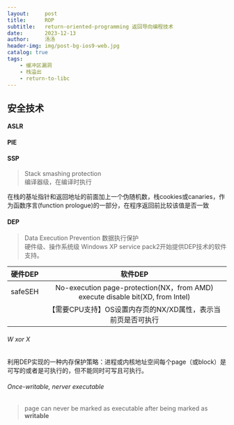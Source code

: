 ```yaml
---
layout:     post
title:      ROP
subtitle:   return-oriented-programming 返回导向编程技术
date:       2023-12-13
author:     汤汤
header-img: img/post-bg-ios9-web.jpg
catalog: true
tags:
    - 缓冲区漏洞
    - 栈溢出
    - return-to-libc
---
```


## 安全技术
#### ASLR
#### PIE
#### SSP
> Stack smashing protection   
> 编译器级，在编译时执行    

在栈的基址指针和返回地址的前面加上一个伪随机数，栈cookies或canaries，作为函数序言(function prologue)的一部分，在程序返回前比较该值是否一致  

#### DEP
> Data Execution Prevention 数据执行保护    
> 硬件级、操作系统级
> Windows XP service pack2开始提供DEP技术的软件支持。

|硬件DEP|软件DEP|
|:-----:|:-----:|
|safeSEH|No-execution page-protection(NX，from AMD)<br>execute disable bit(XD, from Intel)|
||【需要CPU支持】OS设置内存页的NX/XD属性，表示当前页是否可执行|

###### W xor X    
利用DEP实现的一种内存保护策略：进程或内核地址空间每个page（或block）是可写的或者是可执行的，但不能同时可写且可执行。  

###### Once-writable, nerver executable 
> page can never be marked as executable after being marked as **writable**  


